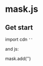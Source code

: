 # mask.js

## Get start

import cdn 
<code>'<script src="mask.js"></script>'</code>

and js:

mask.add('<css selector>')
